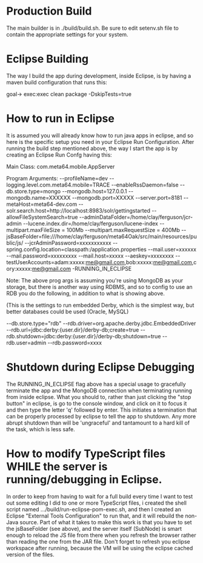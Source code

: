 # Production Build

The main builder is in ./build/build.sh. Be sure to edit setenv.sh file to contain the appropriate settings for your system.


# Eclipse Building

The way I build the app during development, inside Eclipse, is by having a maven build configuration that runs this:

goal-> exec:exec clean package -DskipTests=true


# How to run in Eclipse

It is assumed you will already know how to run java apps in eclipse, and so here is the specific setup you need in your Eclipse Run Configuration. After running the build step mentioned above, the way I start the app is by creating an Eclipse Run Confg having this:

Main Class:
	com.meta64.mobile.AppServer

Program Arguments:
  --profileName=dev
  --logging.level.com.meta64.mobile=TRACE
  --enableRssDaemon=false
  --db.store.type=mongo
  --mongodb.host=127.0.0.1
  --mongodb.name=XXXXXX
  --mongodb.port=XXXXX
  --server.port=8181
  --metaHost=meta64-dev.com
  --solr.search.host=http://localhost:8983/solr/gettingstarted
  --allowFileSystemSearch=true
  --adminDataFolder=/home/clay/ferguson/jcr-admin
  --lucene.index.dir=/home/clay/ferguson/lucene-index
  --multipart.maxFileSize = 100Mb
  --multipart.maxRequestSize = 400Mb
  --jsBaseFolder=file:///home/clay/ferguson/meta64Oak/src/main/resources/public/js/
  --jcrAdminPassword=xxxxxxxxxxx
  --spring.config.location=classpath:/application.properties
  --mail.user=xxxxxx
  --mail.password=xxxxxxxxx
  --mail.host=xxxxx
  --aeskey=xxxxxxxx
  --testUserAccounts=adam:xxxxx:me@gmail.com,bob:xxxxx:me@gmail.com,cory:xxxxx:me@gmail.com
  -RUNNING_IN_ECLIPSE
  
  Note: The above prog args is assuming you're using MongoDB as your storage, but there is another way using RDBMS, and so to config to use an RDB you do the following,
  in addition to what is showing above. 
  
  (This is the settings to run embedded Derby, which is the simplest way, but better databases could be used (Oracle, MySQL)
  
  --db.store.type="rdb"
  --rdb.driver=org.apache.derby.jdbc.EmbeddedDriver
  --rdb.url=jdbc:derby:{user.dir}/derby-db;create=true
  --rdb.shutdown=jdbc:derby:{user.dir}/derby-db;shutdown=true
  --rdb.user=admin
  --rdb.password=xxxx  
  

# Shutdown during Eclipse Debugging

The RUNNING_IN_ECLIPSE flag above has a special usage to gracefully terminate the app and the MongoDB connection when terminating running from inside eclipse. What you should to, rather than just clicking the "stop button" in eclipse, is go to the console window, and click on it to focus it and then type the letter 'q' followed by enter. This initiates a termination that can be properly processed by eclipse to tell the app to shutdown. Any more abrupt shutdown than will be 'ungraceful' and tantamount to a hard kill of the task, which is less safe.

# How to modify TypeScript files WHILE the server is running/debugging in Eclipse.

In order to keep from having to wait for a full build every time I want to test out some editing I did to one or more TypeScript files, i created the shell script named
.../build/run-eclipse-pom-exec.sh, and then I created an Eclipse "External Tools Configuration" to run that, and it will rebuild the non-Java source. Part of what it takes to make this work is that you have to set the jsBaseFolder (see above), and the server itself (SubNode) is smart enough to reload the JS file from there when you refresh the browser rather than reading the one from the JAR file. Don't forget to refresh you eclipse workspace after running, because the VM will be using the eclipse cached version of the files.






